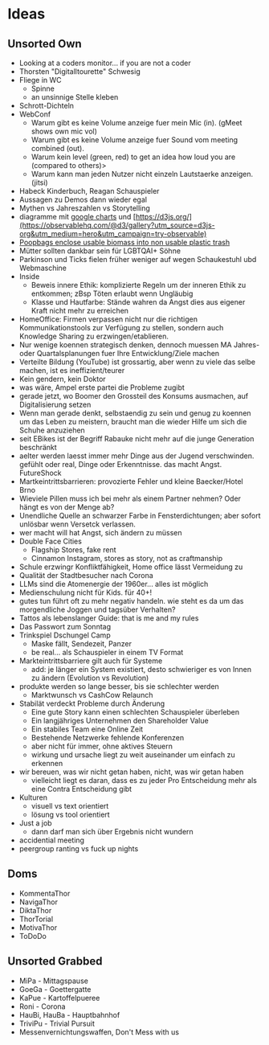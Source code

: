 # Ideas

## Unsorted Own
- Looking at a coders monitor... if you are not a coder
- Thorsten "Digitalltourette" Schwesig
- Fliege in WC
  - Spinne
  - an unsinnige Stelle kleben
- Schrott-Dichteln
- WebConf
  - Warum gibt es keine Volume anzeige fuer mein Mic (in). (gMeet shows own mic vol)
  - Warum gibt es keine Volume anzeige fuer Sound vom meeting combined (out).
  - Warum kein level (green, red) to get an idea how loud you are (compared to others)>
  - Warum kann man jeden Nutzer nicht einzeln Lautstaerke anzeigen. (jitsi)
- Habeck Kinderbuch, Reagan Schauspieler
- Aussagen zu Demos dann wieder egal
- Mythen vs Jahreszahlen vs Storytelling
- diagramme mit [google charts](https://developers.google.com/chart/interactive/docs/gallery) und [https://d3js.org/](https://observablehq.com/@d3/gallery?utm_source=d3js-org&utm_medium=hero&utm_campaign=try-observable)
- [Poopbags enclose usable biomass into non usable plastic trash](https://www.dogs4friends.de/gassibeutel/hundekotbeutel/bio-gassibeutel-auf-der-rolle-biologisch-abbaubar-von-sustainable-people?gad_source=1&gclid=EAIaIQobChMIqKPwquulhAMV75eDBx0BtQAOEAAYASAAEgJaFvD_BwE)
- Mütter sollten dankbar sein für LGBTQAI+ Söhne
- Parkinson und Ticks fielen früher weniger auf wegen Schaukestuhl ubd Webmaschine
- Inside
  - Beweis innere Ethik: komplizierte Regeln um der inneren Ethik zu entkommen; zBsp Töten erlaubt wenn Ungläubig
  - Klasse und Hautfarbe: Stände wahren da Angst dies aus eigener Kraft nicht mehr zu erreichen
- HomeOffice: Firmen verpassen nicht nur die richtigen Kommunikationstools zur Verfügung zu stellen, sondern auch Knowledge Sharing zu erzwingen/etablieren.
- Nur wenige koennen strategisch denken, dennoch muessen MA Jahres- oder Quartalsplanungen fuer Ihre Entwicklung/Ziele machen
- Verteilte Bildung (YouTube) ist grossartig, aber wenn zu viele das selbe machen, ist es ineffizient/teurer
- Kein gendern, kein Doktor
- was wäre, Ampel erste partei die Probleme zugibt
- gerade jetzt, wo Boomer den Grossteil des Konsums ausmachen, auf Digitalisierung setzen
- Wenn man gerade denkt, selbstaendig zu sein und genug zu koennen um das Leben zu meistern, braucht man die wieder Hilfe um sich die Schuhe anzuziehen
- seit EBikes ist der Begriff Rabauke nicht mehr auf die junge Generation beschränkt
- aelter werden laesst immer mehr Dinge aus der Jugend verschwinden. gefühlt oder real, Dinge oder Erkenntnisse. das macht Angst. FutureShock
- Martkeintrittsbarrieren: provozierte Fehler und kleine Baecker/Hotel Brno
- Wieviele Pillen muss ich bei mehr als einem Partner nehmen? Oder hängt es von der Menge ab?
- Unendliche Quelle an schwarzer Farbe in Fensterdichtungen; aber sofort unlösbar wenn Versetck verlassen.
- wer macht will hat Angst, sich ändern zu müssen
- Double Face Cities
  - Flagship Stores, fake rent
  - Cinnamon Instagram, stores as story, not as craftmanship
- Schule erzwingr Konfliktfähigkeit, Home office lässt Vermeidung zu
- Qualität der Stadtbesucher nach Corona
- LLMs sind die Atomenergie der 1960er... alles ist möglich
- Medienschulung nicht für Kids. für 40+!
- gutes tun führt oft zu mehr negativ handeln. wie steht es da um das morgendliche Joggen und tagsüber Verhalten?
- Tattos als lebenslanger Guide: that is me and my rules
- Das Passwort zum Sonntag
- Trinkspiel Dschungel Camp
  - Maske fällt, Sendezeit, Panzer
  - be real... als Schauspieler in einem TV Format
- Markteintrittsbarriere gilt auch für Systeme
  - add: je länger ein System existiert, desto schwieriger es von Innen zu ändern (Evolution vs Revolution)
- produkte werden so lange besser, bis sie schlechter werden
  - Marktwunsch vs CashCow Relaunch
- Stabilät verdeckt Probleme durch Änderung
  - Eine gute Story kann einen schlechten Schauspieler überleben
  - Ein langjähriges Unternehmen den Shareholder Value
  - Ein stabiles Team eine Online Zeit
  - Bestehende Netzwerke fehlende Konferenzen
  - aber nicht für immer, ohne aktives Steuern
  - wirkung und ursache liegt zu weit auseinander um einfach zu erkennen
- wir bereuen, was wir nicht getan haben, nicht, was wir getan haben
  - vielleicht liegt es daran, dass es zu jeder Pro Entscheidung mehr als eine Contra Entscheidung gibt
- Kulturen
  - visuell vs text orientiert
  - lösung vs tool orientiert
- Just a job
  - dann darf man sich über Ergebnis nicht wundern
- accidential meeting
- peergroup ranting vs fuck up nights
## Doms
- KommentaThor
- NavigaThor
- DiktaThor
- ThorTorial
- MotivaThor
- ToDoDo

## Unsorted Grabbed
- MiPa - Mittagspause
- GoeGa - Goettergatte
- KaPue - Kartoffelpueree
- Roni - Corona
- HauBi, HauBa - Hauptbahnhof
- TriviPu - Trivial Pursuit
- Messenvernichtungswaffen, Don't Mess with us
